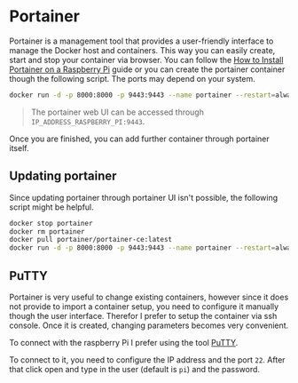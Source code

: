# Portainer

Portainer is a management tool that provides a user-friendly interface to manage the Docker host and containers. This way you can easily create, start and stop your container via browser.
You can follow the [How to Install Portainer on a Raspberry Pi](https://www.wundertech.net/portainer-raspberry-pi-install-how-to-install-docker-and-portainer/) guide or you can create the portainer container though the following script. The ports may depend on your system.

```sh
docker run -d -p 8000:8000 -p 9443:9443 --name portainer --restart=always -v /var/run/docker.sock:/var/run/docker.sock -v /home/pi/data/portainer_data:/data portainer/portainer-ce:latest
```

>The portainer web UI can be accessed through ``IP_ADDRESS_RASPBERRY_PI:9443``.

Once you are finished, you can add further container through portainer itself.

## Updating portainer

Since updating portainer through portainer UI isn't possible, the following script might be helpful.

```sh
docker stop portainer
docker rm portainer
docker pull portainer/portainer-ce:latest
docker run -d -p 8000:8000 -p 9443:9443 --name portainer --restart=always -v /var/run/docker.sock:/var/run/docker.sock -v /home/pi/data/portainer_data:/data portainer/portainer-ce:latest
```

## PuTTY

Portainer is very useful to change existing containers, however since it does not provide to import a container setup, you need to configure it manually though the user interface. Therefor I prefer to setup the container via ssh console. Once it is created, changing parameters becomes very convenient.

To connect with the raspberry Pi I prefer using the tool [PuTTY](https://www.chiark.greenend.org.uk/~sgtatham/putty/latest.html).

To connect to it, you need to configure the IP address and the port ``22``. After that click open and type in the user (default is ``pi``) and the password.
